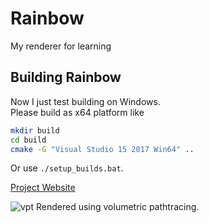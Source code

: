 # Rainbow
My renderer for learning  

## Building Rainbow
Now I just test building on Windows.   
Please build as x64 platform like
```bash
mkdir build
cd build
cmake -G "Visual Studio 15 2017 Win64" ..
```
Or use `./setup_builds.bat`. 

[Project Website](https://slongle.github.io/projects/rainbow)

![vpt](https://i.loli.net/2019/03/02/5c7aa1a26ec80.jpg)
Rendered using volumetric pathtracing.

